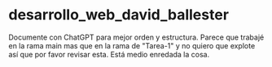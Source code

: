 # desarrollo_web_david_ballester

Documente con ChatGPT para mejor orden y estructura.
Parece que trabajé en la rama main mas que en la rama de "Tarea-1" y no quiero que explote así que por favor revisar esta. Está medio enredada la cosa.
